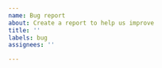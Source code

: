 ```yaml
---
name: Bug report
about: Create a report to help us improve
title: ''
labels: bug
assignees: ''

---
```


<!--
    WARNING: THE KALDI ISSUE TRACKER IS **ONLY** USED FOR KALDI DEVELOPMENT!

    If you have a question about using Kaldi, please use the kald-help discussion group:

    https://groups.google.com/forum/#!forum/kaldi-help

    Instructions for joining are available at: http://kaldi-asr.org/forums.html
-->

